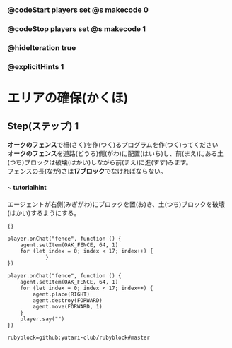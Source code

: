 ### @codeStart players set @s makecode 0
### @codeStop players set @s makecode 1

### @hideIteration true 
### @explicitHints 1


# エリアの確保(かくほ)

## Step(ステップ) 1
**オークのフェンス**で柵(さく)を作(つく)るプログラムを作(つく)ってください</br>
**オークのフェンス**を道路(どうろ)側(がわ)に配置(はいち)し、前(まえ)にある土(つち)ブロックは破壊(はかい)しながら前(まえ)に進(すす)みます。</br>
フェンスの長(なが)さは**17ブロック**でなければならない。</br>

#### ~ tutorialhint
エージェントが右側(みぎがわ)にブロックを置(お)き、土(つち)ブロックを破壊(はかい)するようにする。</br>
 
```template
{}
```

```blocks
player.onChat("fence", function () {
    agent.setItem(OAK_FENCE, 64, 1)
    for (let index = 0; index < 17; index++) {
            }
})
```
```ghost
player.onChat("fence", function () {
    agent.setItem(OAK_FENCE, 64, 1)
    for (let index = 0; index < 17; index++) {
        agent.place(RIGHT)
        agent.destroy(FORWARD)
        agent.move(FORWARD, 1)
    }
    player.say("")
})
``` 
```package
rubyblock=github:yutari-club/rubyblock#master
```

